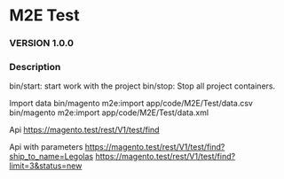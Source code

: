 M2E Test
=====================

### VERSION 1.0.0

### Description

bin/start: start work with the project
bin/stop: Stop all project containers.

Import data
bin/magento m2e:import app/code/M2E/Test/data.csv
bin/magento m2e:import app/code/M2E/Test/data.xml

Api
https://magento.test/rest/V1/test/find

Api with parameters
https://magento.test/rest/V1/test/find?ship_to_name=Legolas
https://magento.test/rest/V1/test/find?limit=3&status=new

